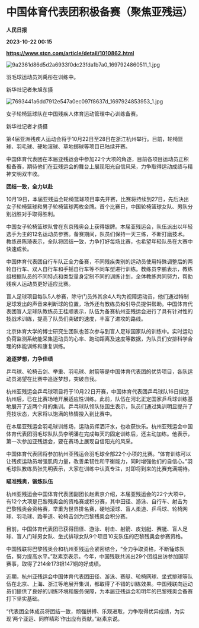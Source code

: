 # 中国体育代表团积极备赛（聚焦亚残运）
**人民日报**

**2023-10-22 00:15**

**https://www.stcn.com/article/detail/1010862.html**

![9a2361d86d5d2a6933f0dc23fda1b7a0_1697924860511_1.jpg](https://static-web.stcn.com/upload/2023/1022/08/1697933247315807.jpg "1697933247315807.jpg")

羽毛球运动员刘禹彤在训练中。

新华社记者朱旭东摄

![7693441a6dd7912e547a0ec097f8637d_1697924853953_1.jpg](https://static-web.stcn.com/upload/2023/1022/08/1697933257247043.jpg "1697933257247043.jpg")

女子轮椅篮球队在中国残疾人体育运动管理中心训练备赛。

新华社记者才扬摄

第4届亚洲残疾人运动会将于10月22日至28日在浙江杭州举行。目前，轮椅篮球、羽毛球、硬地滚球、草地掷球等项目已陆续开赛。

中国体育代表团在本届亚残运会中参加22个大项的角逐，目前各项目运动员正积极备赛，期待他们在亚残运会的舞台上展现阳光自信风采，力争取得运动成绩与精神文明双丰收。

**团结一致，全力以赴**

10月19日，本届亚残运会轮椅篮球项目率先开赛，比赛将持续到27日，先后决出女子轮椅篮球和男子轮椅篮球两枚金牌。首个比赛日，中国轮椅篮球女队、男队分别战胜对手取得胜利。

中国女子轮椅篮球队曾在东京残奥会上获得银牌。本届亚残运会，队伍派出以年轻选手为主的12名运动员参赛。备赛期间，队员们保持一天三练，不断打磨技术。教练员陈琦表示，全队将团结一致，力争打好每场比赛，也希望年轻队员在大赛中快速成长。

中国体育代表团自行车队正全力备赛，不同残疾类别的运动员使用特殊调整后的两轮自行车、双人自行车和手摇自行车等不同车型进行训练。教练员李鹏表示，教练组根据队员的不同特点和类型量身定制不同的训练计划，全体教练共同努力，帮助残疾人运动员更好适应比赛。

盲人足球项目每队5人参赛，除守门员外其余4人均为视障运动员，他们通过特制足球发出的声音来判断球的位置，场外还有教练员和引导员提供帮助。中国体育代表团盲人足球队教练员王桂顺表示，队伍为备赛杭州亚残运会进行了具有针对性的技战术训练，提高了队员们突破的速度，丰富了进攻的路线。

北京体育大学的博士研究生团队也首次参与到盲人足球国家队的训练中。实时运动负荷监测系统能采集运动员的心率、跑动距离及速度等数据，为队员们安排科学合理的体能训练和康复训练。

**追逐梦想，力争佳绩**

乒乓球、轮椅击剑、举重、羽毛球、射箭等是中国体育代表团的优势项目，各队运动员渴望在比赛中追逐梦想，突破自我。

杭州亚残运会乒乓球项目将于10月22日开赛，中国体育代表团乒乓球队16日抵达杭州后，已在比赛场地开展适应性训练。此前，队伍在河北正定国家乒乓球训练基地展开了近两个月的集训。乒乓球队领队张国生表示，队员们通过集训明显提升了竞技状态，大家将以饱满的热情投入到比赛中。

在本届亚残运会羽毛球训练场，运动员挥洒汗水，也收获快乐。杭州亚残运会中国体育代表团羽毛球队队员李明潘在完成每天的固定训练后，还主动加练。他表示，第一次参加亚残运会，要在赛场上展现自信阳光的风采。

中国体育代表团将参加杭州亚残运会羽毛球全部22个小项的比赛。“体育训练可以让残疾运动员增强肌肉力量，改善柔韧性和平衡能力，同时增强他们的自信心。”羽毛球队教练员张先明表示，大家在训练中认真专注，对即将到来的比赛充满期待。

**瞄准残奥，锻炼队伍**

杭州亚残运会中国体育代表团副团长赵素京介绍，本届亚残运会的22个大项中，有12个大项是巴黎残奥会的资格赛或积分赛，其中田径、游泳、自行车、射击为巴黎残奥会资格赛，举重为世界排名赛，硬地滚球、盲人柔道、乒乓球、轮椅网球、羽毛球、跆拳道、轮椅击剑为巴黎残奥会积分赛。

目前，中国体育代表团已获得田径、游泳、射击、射箭、皮划艇、赛艇、盲人足球、盲人门球男女队、坐式排球女队9个项目10支队伍的巴黎残奥会参赛资格。

中国残联将巴黎残奥会和杭州亚残运会紧密结合，“全力争取资格，不断锤炼队伍，努力提高水平。”赵素京表示。今年，中国残联共派出29个团组出访参加国际赛事，取得了214金173银147铜的好成绩。

近期，杭州亚残运会中国体育代表团田径、游泳、赛艇、轮椅网球、坐式排球等队伍在北京、上海、浙江等地展开集训，都取得了不错的训练效果。中国残联向运动员们提供了良好的训练环境和服务保障，为本届亚残运会和明年的巴黎残奥会备赛打下坚实基础。

“代表团全体成员将团结一致，顽强拼搏、乐观进取，力争取得优异成绩，为实现‘两个亚运、同样精彩’作出应有贡献。”赵素京说。